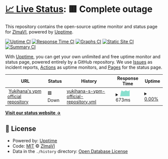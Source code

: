 # [📈 Live Status](https://zimavi.github.io/uptime-webs): <!--live status--> **🟥 Complete outage**

This repository contains the open-source uptime monitor and status page for [ZImaVI](https://zimavi.github.io/uptime-webs), powered by [Upptime](https://github.com/upptime/upptime).

[![Uptime CI](https://github.com/zimavi/uptime-webs/workflows/Uptime%20CI/badge.svg)](https://github.com/zimavi/uptime-webs/actions?query=workflow%3A%22Uptime+CI%22)
[![Response Time CI](https://github.com/zimavi/uptime-webs/workflows/Response%20Time%20CI/badge.svg)](https://github.com/zimavi/uptime-webs/actions?query=workflow%3A%22Response+Time+CI%22)
[![Graphs CI](https://github.com/zimavi/uptime-webs/workflows/Graphs%20CI/badge.svg)](https://github.com/zimavi/uptime-webs/actions?query=workflow%3A%22Graphs+CI%22)
[![Static Site CI](https://github.com/zimavi/uptime-webs/workflows/Static%20Site%20CI/badge.svg)](https://github.com/zimavi/uptime-webs/actions?query=workflow%3A%22Static+Site+CI%22)
[![Summary CI](https://github.com/zimavi/uptime-webs/workflows/Summary%20CI/badge.svg)](https://github.com/zimavi/uptime-webs/actions?query=workflow%3A%22Summary+CI%22)

With [Upptime](https://upptime.js.org), you can get your own unlimited and free uptime monitor and status page, powered entirely by a GitHub repository. We use [Issues](https://github.com/zimavi/uptime-webs/issues) as incident reports, [Actions](https://github.com/zimavi/uptime-webs/actions) as uptime monitors, and [Pages](https://zimavi.github.io/uptime-webs) for the status page.

<!--start: status pages-->
<!-- This summary is generated by Upptime (https://github.com/upptime/upptime) -->
<!-- Do not edit this manually, your changes will be overwritten -->
<!-- prettier-ignore -->
| URL | Status | History | Response Time | Uptime |
| --- | ------ | ------- | ------------- | ------ |
| <img alt="" src="https://icons.duckduckgo.com/ip3/null.ico" height="13"> [Yukihana's ypm official repository](yukihana.zimavi.top/repository.json) | 🟥 Down | [yukihana-s-ypm-official-repository.yml](https://github.com/zimavi/uptime-webs/commits/HEAD/history/yukihana-s-ypm-official-repository.yml) | <details><summary><img alt="Response time graph" src="./graphs/yukihana-s-ypm-official-repository/response-time-week.png" height="20"> 673ms</summary><br><a href="https://status.zimavi.top/history/yukihana-s-ypm-official-repository"><img alt="Response time 587" src="https://img.shields.io/endpoint?url=https%3A%2F%2Fraw.githubusercontent.com%2Fzimavi%2Fuptime-webs%2FHEAD%2Fapi%2Fyukihana-s-ypm-official-repository%2Fresponse-time.json"></a><br><a href="https://status.zimavi.top/history/yukihana-s-ypm-official-repository"><img alt="24-hour response time 662" src="https://img.shields.io/endpoint?url=https%3A%2F%2Fraw.githubusercontent.com%2Fzimavi%2Fuptime-webs%2FHEAD%2Fapi%2Fyukihana-s-ypm-official-repository%2Fresponse-time-day.json"></a><br><a href="https://status.zimavi.top/history/yukihana-s-ypm-official-repository"><img alt="7-day response time 673" src="https://img.shields.io/endpoint?url=https%3A%2F%2Fraw.githubusercontent.com%2Fzimavi%2Fuptime-webs%2FHEAD%2Fapi%2Fyukihana-s-ypm-official-repository%2Fresponse-time-week.json"></a><br><a href="https://status.zimavi.top/history/yukihana-s-ypm-official-repository"><img alt="30-day response time 426" src="https://img.shields.io/endpoint?url=https%3A%2F%2Fraw.githubusercontent.com%2Fzimavi%2Fuptime-webs%2FHEAD%2Fapi%2Fyukihana-s-ypm-official-repository%2Fresponse-time-month.json"></a><br><a href="https://status.zimavi.top/history/yukihana-s-ypm-official-repository"><img alt="1-year response time 587" src="https://img.shields.io/endpoint?url=https%3A%2F%2Fraw.githubusercontent.com%2Fzimavi%2Fuptime-webs%2FHEAD%2Fapi%2Fyukihana-s-ypm-official-repository%2Fresponse-time-year.json"></a></details> | <details><summary><a href="https://status.zimavi.top/history/yukihana-s-ypm-official-repository">0.00%</a></summary><a href="https://status.zimavi.top/history/yukihana-s-ypm-official-repository"><img alt="All-time uptime 58.79%" src="https://img.shields.io/endpoint?url=https%3A%2F%2Fraw.githubusercontent.com%2Fzimavi%2Fuptime-webs%2FHEAD%2Fapi%2Fyukihana-s-ypm-official-repository%2Fuptime.json"></a><br><a href="https://status.zimavi.top/history/yukihana-s-ypm-official-repository"><img alt="24-hour uptime 0.00%" src="https://img.shields.io/endpoint?url=https%3A%2F%2Fraw.githubusercontent.com%2Fzimavi%2Fuptime-webs%2FHEAD%2Fapi%2Fyukihana-s-ypm-official-repository%2Fuptime-day.json"></a><br><a href="https://status.zimavi.top/history/yukihana-s-ypm-official-repository"><img alt="7-day uptime 0.00%" src="https://img.shields.io/endpoint?url=https%3A%2F%2Fraw.githubusercontent.com%2Fzimavi%2Fuptime-webs%2FHEAD%2Fapi%2Fyukihana-s-ypm-official-repository%2Fuptime-week.json"></a><br><a href="https://status.zimavi.top/history/yukihana-s-ypm-official-repository"><img alt="30-day uptime 2.54%" src="https://img.shields.io/endpoint?url=https%3A%2F%2Fraw.githubusercontent.com%2Fzimavi%2Fuptime-webs%2FHEAD%2Fapi%2Fyukihana-s-ypm-official-repository%2Fuptime-month.json"></a><br><a href="https://status.zimavi.top/history/yukihana-s-ypm-official-repository"><img alt="1-year uptime 58.79%" src="https://img.shields.io/endpoint?url=https%3A%2F%2Fraw.githubusercontent.com%2Fzimavi%2Fuptime-webs%2FHEAD%2Fapi%2Fyukihana-s-ypm-official-repository%2Fuptime-year.json"></a></details>

<!--end: status pages-->

[**Visit our status website →**](https://zimavi.github.io/uptime-webs)

## 📄 License

- Powered by: [Upptime](https://github.com/upptime/upptime)
- Code: [MIT](./LICENSE) © [ZImaVI](https://zimavi.github.io/uptime-webs)
- Data in the `./history` directory: [Open Database License](https://opendatacommons.org/licenses/odbl/1-0/)
